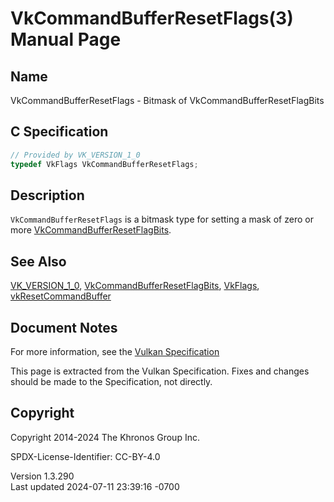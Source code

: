 # VkCommandBufferResetFlags(3) Manual Page

## Name

VkCommandBufferResetFlags - Bitmask of VkCommandBufferResetFlagBits



## <a href="#_c_specification" class="anchor"></a>C Specification

``` c
// Provided by VK_VERSION_1_0
typedef VkFlags VkCommandBufferResetFlags;
```

## <a href="#_description" class="anchor"></a>Description

`VkCommandBufferResetFlags` is a bitmask type for setting a mask of zero
or more
[VkCommandBufferResetFlagBits](https://registry.khronos.org/vulkan/specs/1.3-extensions/man/html/VkCommandBufferResetFlagBits.html).

## <a href="#_see_also" class="anchor"></a>See Also

[VK_VERSION_1_0](https://registry.khronos.org/vulkan/specs/1.3-extensions/man/html/VK_VERSION_1_0.html),
[VkCommandBufferResetFlagBits](https://registry.khronos.org/vulkan/specs/1.3-extensions/man/html/VkCommandBufferResetFlagBits.html),
[VkFlags](https://registry.khronos.org/vulkan/specs/1.3-extensions/man/html/VkFlags.html),
[vkResetCommandBuffer](https://registry.khronos.org/vulkan/specs/1.3-extensions/man/html/vkResetCommandBuffer.html)

## <a href="#_document_notes" class="anchor"></a>Document Notes

For more information, see the <a
href="https://registry.khronos.org/vulkan/specs/1.3-extensions/html/vkspec.html#VkCommandBufferResetFlags"
target="_blank" rel="noopener">Vulkan Specification</a>

This page is extracted from the Vulkan Specification. Fixes and changes
should be made to the Specification, not directly.

## <a href="#_copyright" class="anchor"></a>Copyright

Copyright 2014-2024 The Khronos Group Inc.

SPDX-License-Identifier: CC-BY-4.0

Version 1.3.290  
Last updated 2024-07-11 23:39:16 -0700
